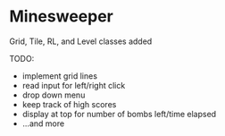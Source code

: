 Minesweeper
===========
Grid, Tile, RL, and Level classes added

TODO:
- implement grid lines
- read input for left/right click
- drop down menu
- keep track of high scores
- display at top for number of bombs left/time elapsed
- ...and more
